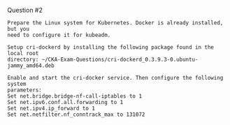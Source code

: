 
Question #2
~~~~~~~~~~~~~~~~~~~~~~~~~~~~~~~~~~~~~~~~~~~~~~~~~~~~~~~~~~~~~~~~~~~~~~~~~~~~~~~~~~~~~
Prepare the Linux system for Kubernetes. Docker is already installed, but you
need to configure it for kubeadm.

Setup cri-dockerd by installing the following package found in the local root
directory: ~/CKA-Exam-Questions/cri-dockerd_0.3.9.3-0.ubuntu-jammy_amd64.deb

Enable and start the cri-docker service. Then configure the following system
parameters:
Set net.bridge.bridge-nf-call-iptables to 1
Set net.ipv6.conf.all.forwarding to 1
Set net.ipv4.ip_forward to 1
Set net.netfilter.nf_conntrack_max to 131072
~~~~~~~~~~~~~~~~~~~~~~~~~~~~~~~~~~~~~~~~~~~~~~~~~~~~~~~~~~~~~~~~~~~~~~~~~~~~~~~~~~~~~

